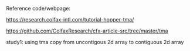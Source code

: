 Reference code/webpage:

https://research.colfax-intl.com/tutorial-hopper-tma/

https://github.com/ColfaxResearch/cfx-article-src/tree/master/tma

study1: using tma copy from uncontigous 2d array to contiguous 2d array